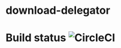 download-delegator
====
# Build status ![CircleCI](https://img.shields.io/circleci/build/github/tislib/download-delegator)
